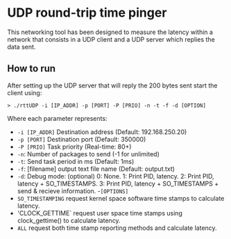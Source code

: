 # UDP round-trip time pinger
This networking tool has been designed to measure the latency within a network that consists in a UDP client and a UDP server which replies the data sent.

## How to run
After setting up the UDP server that will reply the 200 bytes sent start the client using:

```shell
> ./rttUDP -i [IP_ADDR] -p [PORT] -P [PRIO] -n -t -f -d [OPTION]
```
Where each parameter represents:
- `-i [IP_ADDR]` Destination address (Default: 192.168.250.20)
- `-p [PORT]` Destination port (Default: 350000)
- `-P [PRIO]` Task priority (Real-time: 80+)
- `-n`: Number of packages to send (-1 for unlimited)
- `-t`: Send task period in ms (Default: 1ms)
- `-f`: [filename] output text file name (Default: output.txt)
- `-d`: Debug mode: (optional)
  	0: None.
	1: Print PID, latency.
  	2: Print PID, latency + SO_TIMESTAMPS.
  	3: Print PID, latency + SO_TIMESTAMPS + send & recieve information.
-`[OPTIONS]`
 - `SO_TIMESTAMPING` request kernel space software time stamps to calculate latency.
 - 'CLOCK_GETTIME` request user space time stamps using clock_gettime() to calculate latency.
 - `ALL` request both time stamp reporting methods and calculate latency.
      
